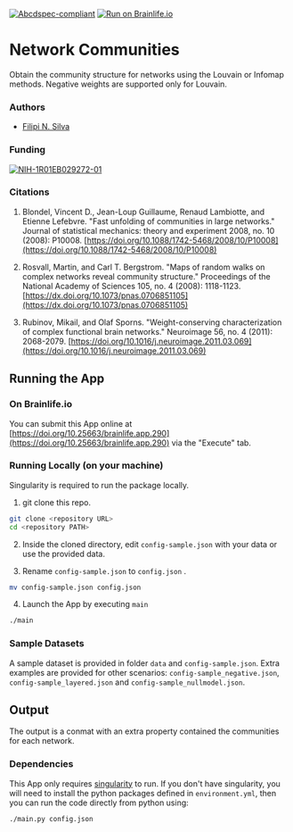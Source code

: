 [![Abcdspec-compliant](https://img.shields.io/badge/ABCD_Spec-v1.1-green.svg)](https://github.com/brain-life/abcd-spec)
[![Run on Brainlife.io](https://img.shields.io/badge/Brainlife-bl.app.1-blue.svg)](https://doi.org/10.25663/brainlife.app.290)

# Network Communities
Obtain the community structure for networks using the Louvain or Infomap methods. Negative weights are supported only for Louvain.

### Authors
- [Filipi N. Silva](filsilva@iu.edu)

<!-- ### Contributors
- Franco Pestilli (franpest@indiana.edu) -->

### Funding
[![NIH-1R01EB029272-01](https://img.shields.io/badge/NIH-1R01EB029272_01-blue.svg)](https://www.nibib.nih.gov/node/113361)


### Citations

1. Blondel, Vincent D., Jean-Loup Guillaume, Renaud Lambiotte, and Etienne Lefebvre. "Fast unfolding of communities in large networks." Journal of statistical mechanics: theory and experiment 2008, no. 10 (2008): P10008. [https://doi.org/10.1088/1742-5468/2008/10/P10008](https://doi.org/10.1088/1742-5468/2008/10/P10008)

2. Rosvall, Martin, and Carl T. Bergstrom. "Maps of random walks on complex networks reveal community structure." Proceedings of the National Academy of Sciences 105, no. 4 (2008): 1118-1123.[https://dx.doi.org/10.1073/pnas.0706851105](https://dx.doi.org/10.1073/pnas.0706851105)

3. Rubinov, Mikail, and Olaf Sporns. "Weight-conserving characterization of complex functional brain networks." Neuroimage 56, no. 4 (2011): 2068-2079. [https://doi.org/10.1016/j.neuroimage.2011.03.069](https://doi.org/10.1016/j.neuroimage.2011.03.069)


## Running the App 

### On Brainlife.io

You can submit this App online at [https://doi.org/10.25663/brainlife.app.290](https://doi.org/10.25663/brainlife.app.290) via the "Execute" tab.

### Running Locally (on your machine)
Singularity is required to run the package locally.

1. git clone this repo.

```bash
git clone <repository URL>
cd <repository PATH>
```

2. Inside the cloned directory, edit `config-sample.json` with your data or use the provided data.

3. Rename `config-sample.json` to `config.json` .

```bash
mv config-sample.json config.json
```

4. Launch the App by executing `main`

```bash
./main
```

### Sample Datasets

A sample dataset is provided in folder `data` and `config-sample.json`. Extra examples are provided for other scenarios: `config-sample_negative.json`, `config-sample_layered.json` and `config-sample_nullmodel.json`.

## Output

The output is a conmat with an extra property contained the communities for each network.


<!-- #### Product.json

The secondary output of this app is `product.json`. This file allows web interfaces, DB and API calls on the results of the processing.  -->

### Dependencies

This App only requires [singularity](https://www.sylabs.io/singularity/) to run. If you don't have singularity, you will need to install the python packages defined in `environment.yml`, then you can run the code directly from python using:  

```bash
./main.py config.json
```

